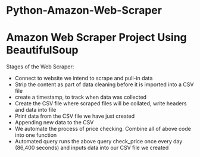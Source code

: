 # Python-Amazon-Web-Scraper
# Amazon Web Scraper Project Using BeautifulSoup

Stages of the Web Scraper:

- Connect to website we intend to scrape and pull-in data<br>
- Strip the content as part of data cleaning before it is imported into a CSV file<br>
- create a timestamp, to track when data was collected<br>
- Create the CSV file where scraped files will be collated, write headers and data into file<br>
- Print data from the CSV file we have just created<br>
- Appending new data to the CSV<br>
- We automate the process of price checking. Combine all of above code into one function<br>
- Automated query runs the above query check_price once every day (86,400 seconds) and inputs data into our CSV file we created
